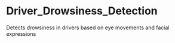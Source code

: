# Driver_Drowsiness_Detection
Detects drowsiness in drivers based on eye movements and facial expressions
